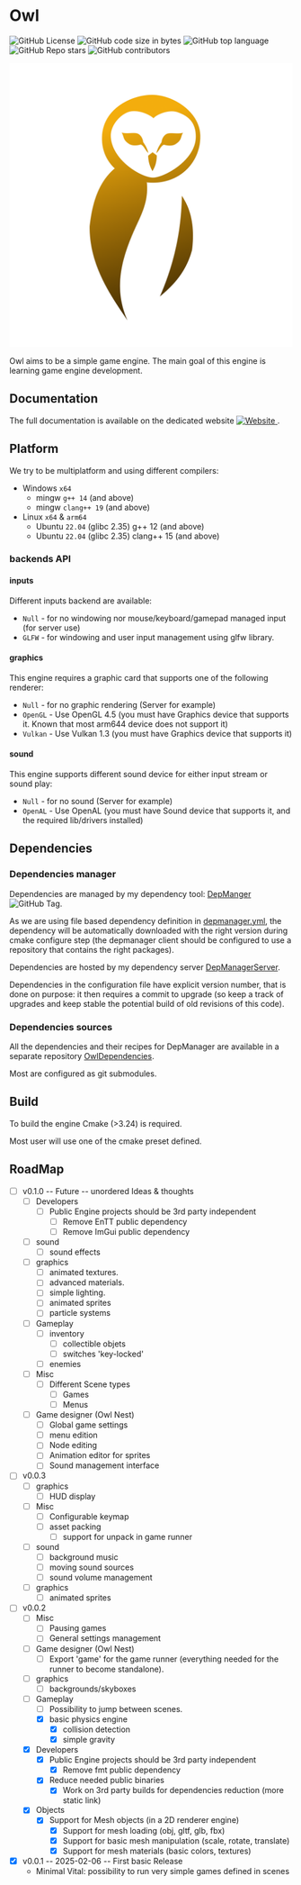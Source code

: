 # Owl

![GitHub License](https://img.shields.io/github/license/Silmaen/Owl)
![GitHub code size in bytes](https://img.shields.io/github/languages/code-size/Silmaen/Owl)
![GitHub top language](https://img.shields.io/github/languages/top/Silmaen/Owl)
![GitHub Repo stars](https://img.shields.io/github/stars/Silmaen/Owl)
![GitHub contributors](https://img.shields.io/github/contributors/Silmaen/Owl)

![](engine_assets/logo/logo_owl.png)

Owl aims to be a simple game engine. The main goal of this engine is learning game engine
development.

## Documentation

The full documentation is available on the dedicated
website [![Website](https://img.shields.io/website?url=https%3A%2F%2Fowl.argawaen.net&label=owl%20site&link=https%3A%2F%2Fowl.argawaen.net)
](https://owl.argawaen.net).

## Platform

We try to be multiplatform and using different compilers:

* Windows `x64`
    * mingw `g++ 14` (and above)
    * mingw `clang++ 19` (and above)
* Linux `x64` & `arm64`
    * Ubuntu `22.04` (glibc 2.35) g++ 12 (and above)
    * Ubuntu `22.04` (glibc 2.35) clang++ 15 (and above)

### backends API

#### inputs

Different inputs backend are available:

* `Null` - for no windowing nor mouse/keyboard/gamepad managed input (for server use)
* `GLFW` - for windowing and user input management using glfw library.

#### graphics

This engine requires a graphic card that supports one of the following renderer:

* `Null` - for no graphic rendering (Server for example)
* `OpenGL` - Use OpenGL 4.5 (you must have Graphics device that supports it. Known that most arm644 device does not
  support it)
* `Vulkan` - Use Vulkan 1.3 (you must have Graphics device that supports it)

#### sound

This engine supports different sound device for either input stream or sound play:

* `Null` - for no sound (Server for example)
* `OpenAL` - Use OpenAL (you must have Sound device that supports it, and the required lib/drivers installed)

## Dependencies

### Dependencies manager

Dependencies are managed by my dependency tool: [DepManger](https://github.com/Silmaen/DepManager)
![GitHub Tag](https://img.shields.io/github/v/tag/Silmaen/DepManager).

As we are using file based dependency definition in [depmanager.yml](depmanager.yml), the dependency will be
automatically downloaded with the right version during cmake configure step (the depmanager client should be
configured to use a repository that contains the right packages).

Dependencies are hosted by my dependency server [DepManagerServer](https://github.com/Silmaen/DepManagerServer).

Dependencies in the configuration file have explicit version number, that is done on purpose: it then requires
a commit to upgrade (so keep a track of upgrades and keep stable the potential build of old revisions
of this code).

### Dependencies sources

All the dependencies and their recipes for DepManager are available in a separate
repository [OwlDependencies](https://github.com/Silmaen/OwlDependencies).

Most are configured as git submodules.

## Build

To build the engine Cmake (>3.24) is required.

Most user will use one of the cmake preset defined.

## RoadMap

* [ ] v0.1.0 -- Future -- unordered Ideas & thoughts
    * [ ] Developers
        * [ ] Public Engine projects should be 3rd party independent
            * [ ] Remove EnTT public dependency
            * [ ] Remove ImGui public dependency
    * [ ] sound
        * [ ] sound effects
    * [ ] graphics
        * [ ] animated textures.
        * [ ] advanced materials.
        * [ ] simple lighting.
        * [ ] animated sprites
        * [ ] particle systems
    * [ ] Gameplay
        * [ ] inventory
            * [ ] collectible objets
            * [ ] switches 'key-locked'
        * [ ] enemies
    * [ ] Misc
        * [ ] Different Scene types
            * [ ] Games
            * [ ] Menus
    * [ ] Game designer (Owl Nest)
        * [ ] Global game settings
        * [ ] menu edition
        * [ ] Node editing
        * [ ] Animation editor for sprites
        * [ ] Sound management interface
* [ ] v0.0.3
    * [ ] graphics
        * [ ] HUD display
    * [ ] Misc
        * [ ] Configurable keymap
        * [ ] asset packing
            * [ ] support for unpack in game runner
    * [ ] sound
        * [ ] background music
        * [ ] moving sound sources
        * [ ] sound volume management
    * [ ] graphics
        * [ ] animated sprites
* [ ] v0.0.2
    * [ ] Misc
        * [ ] Pausing games
        * [ ] General settings management
    * [ ] Game designer (Owl Nest)
        * [ ] Export 'game' for the game runner (everything needed for the runner to become standalone).
    * [ ] graphics
        * [ ] backgrounds/skyboxes
    * [ ] Gameplay
        * [ ] Possibility to jump between scenes.
        * [X] basic physics engine
            * [X] collision detection
            * [X] simple gravity
    * [X] Developers
        * [X] Public Engine projects should be 3rd party independent
            * [X] Remove fmt public dependency
        * [X] Reduce needed public binaries
            * [X] Work on 3rd party builds for dependencies reduction (more static link)
    * [X] Objects
        * [X] Support for Mesh objects (in a 2D renderer engine)
            * [X] Support for mesh loading (obj, gltf, glb, fbx)
            * [X] Support for basic mesh manipulation (scale, rotate, translate)
            * [X] Support for mesh materials (basic colors, textures)
* [X] v0.0.1 -- 2025-02-06 -- First basic Release
    * Minimal Vital: possibility to run very simple games defined in scenes
